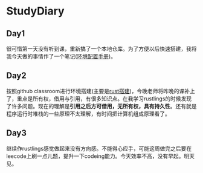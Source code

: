 # StudyDiary

## Day1

很可惜第一天没有听到课，重新搞了一个本地仓库。为了方便以后快速搭建，我将我今天做的事情作了一个笔记([环境配置手册](./resource/环境配置手册.md))。

## Day2

按照github classroom进行环境搭建(主要是[rust搭建]())，今晚老师将昨晚的课补上了，重点是所有权，借用与引用，有很多知识点。在我学习rustlings的时候发现了许多问题。现在的理解是**引用之后方可借用，无所有权，具有持久性**。还有就是程序运行时堆栈的一些原理不太理解，有时间把计算机组成原理看了。

## Day3

继续作rustlings感觉做起来没有方向感。不能得心应手，可能这周做完之后要在leecode上刷一点儿题，提升一下codeing能力。今天效率不高，没有早起。明天见。
